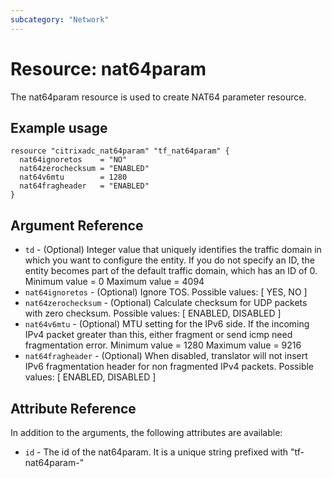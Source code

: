 ```yaml
---
subcategory: "Network"
---
```


# Resource: nat64param

The nat64param resource is used to create NAT64 parameter resource.


## Example usage

```hcl
resource "citrixadc_nat64param" "tf_nat64param" {
  nat64ignoretos    = "NO"
  nat64zerochecksum = "ENABLED"
  nat64v6mtu        = 1280
  nat64fragheader   = "ENABLED"
}
```


## Argument Reference

* `td` - (Optional) Integer value that uniquely identifies the traffic domain in which you want to configure the entity. If you do not specify an ID, the entity becomes part of the default traffic domain, which has an ID of 0. Minimum value =  0 Maximum value =  4094
* `nat64ignoretos` - (Optional) Ignore TOS. Possible values: [ YES, NO ]
* `nat64zerochecksum` - (Optional) Calculate checksum for UDP packets with zero checksum. Possible values: [ ENABLED, DISABLED ]
* `nat64v6mtu` - (Optional) MTU setting for the IPv6 side. If the incoming IPv4 packet greater than this, either fragment or send icmp need fragmentation error. Minimum value =  1280 Maximum value =  9216
* `nat64fragheader` - (Optional) When disabled, translator will not insert IPv6 fragmentation header for non fragmented IPv4 packets. Possible values: [ ENABLED, DISABLED ]


## Attribute Reference

In addition to the arguments, the following attributes are available:

* `id` - The id of the nat64param. It is a unique string prefixed with "tf-nat64param-"


